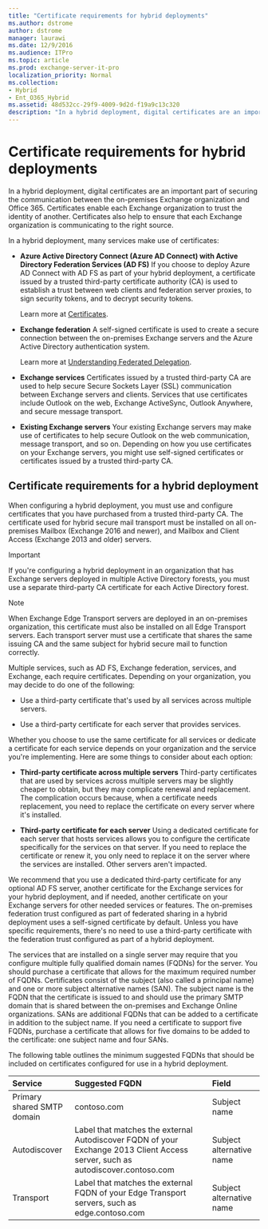 ```yaml
---
title: "Certificate requirements for hybrid deployments"
ms.author: dstrome
author: dstrome
manager: laurawi
ms.date: 12/9/2016
ms.audience: ITPro
ms.topic: article
ms.prod: exchange-server-it-pro
localization_priority: Normal
ms.collection:
- Hybrid
- Ent_O365_Hybrid
ms.assetid: 48d532cc-29f9-4009-9d2d-f19a9c13c320
description: "In a hybrid deployment, digital certificates are an important part of securing the communication between the on-premises Exchange organization and Office 365. Certificates enable each Exchange organization to trust the identity of another. Certificates also help to ensure that each Exchange organization is communicating to the right source."
---
```


# Certificate requirements for hybrid deployments

In a hybrid deployment, digital certificates are an important part of securing the communication between the on-premises Exchange organization and Office 365. Certificates enable each Exchange organization to trust the identity of another. Certificates also help to ensure that each Exchange organization is communicating to the right source.
  
In a hybrid deployment, many services make use of certificates:
  
- **Azure Active Directory Connect (Azure AD Connect) with Active Directory Federation Services (AD FS)** If you choose to deploy Azure AD Connect with AD FS as part of your hybrid deployment, a certificate issued by a trusted third-party certificate authority (CA) is used to establish a trust between web clients and federation server proxies, to sign security tokens, and to decrypt security tokens. 
    
    Learn more at [Certificates](https://go.microsoft.com/fwlink/p/?linkId=205993).
    
- **Exchange federation** A self-signed certificate is used to create a secure connection between the on-premises Exchange servers and the Azure Active Directory authentication system. 
    
    Learn more at [Understanding Federated Delegation](http://technet.microsoft.com/library/09e6732a-4e99-44d0-801d-9463fdc57a9b.aspx).
    
- **Exchange services** Certificates issued by a trusted third-party CA are used to help secure Secure Sockets Layer (SSL) communication between Exchange servers and clients. Services that use certificates include Outlook on the web, Exchange ActiveSync, Outlook Anywhere, and secure message transport. 
    
- **Existing Exchange servers** Your existing Exchange servers may make use of certificates to help secure Outlook on the web communication, message transport, and so on. Depending on how you use certificates on your Exchange servers, you might use self-signed certificates or certificates issued by a trusted third-party CA. 
    
## Certificate requirements for a hybrid deployment

When configuring a hybrid deployment, you must use and configure certificates that you have purchased from a trusted third-party CA. The certificate used for hybrid secure mail transport must be installed on all on-premises Mailbox (Exchange 2016 and newer), and Mailbox and Client Access (Exchange 2013 and older) servers. 
  
> [!IMPORTANT]
> If you're configuring a hybrid deployment in an organization that has Exchange servers deployed in multiple Active Directory forests, you must use a separate third-party CA certificate for each Active Directory forest. 
  
> [!NOTE]
> When Exchange Edge Transport servers are deployed in an on-premises organization, this certificate must also be installed on all Edge Transport servers. Each transport server must use a certificate that shares the same issuing CA and the same subject for hybrid secure mail to function correctly. 
  
Multiple services, such as AD FS, Exchange federation, services, and Exchange, each require certificates. Depending on your organization, you may decide to do one of the following:
  
- Use a third-party certificate that's used by all services across multiple servers.
    
- Use a third-party certificate for each server that provides services.
    
Whether you choose to use the same certificate for all services or dedicate a certificate for each service depends on your organization and the service you're implementing. Here are some things to consider about each option:
  
- **Third-party certificate across multiple servers** Third-party certificates that are used by services across multiple servers may be slightly cheaper to obtain, but they may complicate renewal and replacement. The complication occurs because, when a certificate needs replacement, you need to replace the certificate on every server where it's installed. 
    
- **Third-party certificate for each server** Using a dedicated certificate for each server that hosts services allows you to configure the certificate specifically for the services on that server. If you need to replace the certificate or renew it, you only need to replace it on the server where the services are installed. Other servers aren't impacted. 
    
We recommend that you use a dedicated third-party certificate for any optional AD FS server, another certificate for the Exchange services for your hybrid deployment, and if needed, another certificate on your Exchange servers for other needed services or features. The on-premises federation trust configured as part of federated sharing in a hybrid deployment uses a self-signed certificate by default. Unless you have specific requirements, there's no need to use a third-party certificate with the federation trust configured as part of a hybrid deployment.
  
The services that are installed on a single server may require that you configure multiple fully qualified domain names (FQDNs) for the server. You should purchase a certificate that allows for the maximum required number of FQDNs. Certificates consist of the subject (also called a principal name) and one or more subject alternative names (SAN). The subject name is the FQDN that the certificate is issued to and should use the primary SMTP domain that is shared between the on-premises and Exchange Online organizations. SANs are additional FQDNs that can be added to a certificate in addition to the subject name. If you need a certificate to support five FQDNs, purchase a certificate that allows for five domains to be added to the certificate: one subject name and four SANs.
  
The following table outlines the minimum suggested FQDNs that should be included on certificates configured for use in a hybrid deployment.
  
|**Service**|**Suggested FQDN**|**Field**|
|:-----|:-----|:-----|
|Primary shared SMTP domain  <br/> |contoso.com  <br/> |Subject name  <br/> |
|Autodiscover  <br/> |Label that matches the external Autodiscover FQDN of your Exchange 2013 Client Access server, such as autodiscover.contoso.com  <br/> |Subject alternative name  <br/> |
|Transport  <br/> |Label that matches the external FQDN of your Edge Transport servers, such as edge.contoso.com  <br/> |Subject alternative name  <br/> |
   

